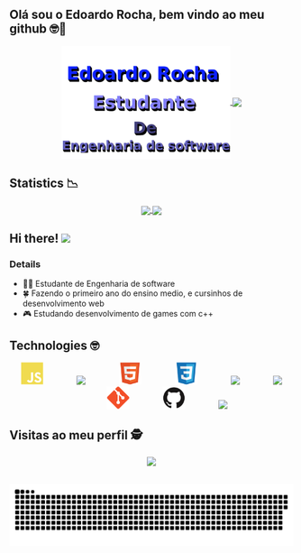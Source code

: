 

## Olá sou o Edoardo Rocha, bem vindo ao meu github 🤓🖖

<p align="center">
  <a href="#">
    <img align="center" width="300" src="src/assets/Edoardo.png" />
  </a>
  <a href="#">
    <img align="center" width="450" src="https://c.tenor.com/rmNGGmy9nKgAAAAd/project-app.gif" />
  </a>
</p>


##  Statistics 📉
<p align="center">
  <a href="https://github.com/anuraghazra/github-readme-stats">
    <img
      align="center"
      src="https://github-readme-stats.vercel.app/api/top-langs/?username=EdoardoRocha&layout=compact" />
    <img
      align="center"
      height="165"
      src="https://github-readme-stats.vercel.app/api?username=EdoardoRocha&count_private=true&show_icons=true&custom_title=Github%20Status&hide=issues"
    />
  </a>
</p>

  ## Hi there! <img src="https://raw.githubusercontent.com/iampavangandhi/iampavangandhi/master/gifs/Hi.gif" width="30px"></h2>
  ### Details
  - 👨‍💻 Estudante de Engenharia de software 
  - 🍀 Fazendo o primeiro ano do ensino medio, e cursinhos de desenvolvimento web
  - :video_game: Estudando desenvolvimento de games com c++

## Technologies 🤓

<!--[<img src="https://img.shields.io/badge/twitter-%231DA1F2.svg?&style=for-the-badge&logo=twitter&logoColor=white" />](https://twitter.com/USERNAME) [<img src="https://img.shields.io/badge/medium-%2312100E.svg?&style=for-the-badge&logo=medium&logoColor=white" />](https://medium.com/USERNAME)  [<img src="https://img.shields.io/badge/linkedin-%230077B5.svg?&style=for-the-badge&logo=linkedin&logoColor=white" />](https://www.linkedin.com/in/edoardo-rocha-179b8b217/) [<img src = "https://img.shields.io/badge/instagram-%23E4405F.svg?&style=for-the-badge&logo=instagram&logoColor=white">](https://www.instagram.com/dorado.ata/) [<img src = "https://img.shields.io/badge/facebook-%231877F2.svg?&style=for-the-badge&logo=facebook&logoColor=white">](https://www.facebook.com/USERNAME)-->

  <p align="center">
  <img height="40" src="https://raw.githubusercontent.com/devicons/devicon/master/icons/javascript/javascript-plain.svg">
    &nbsp;&nbsp;&nbsp;&nbsp;&nbsp;&nbsp;&nbsp;&nbsp;&nbsp;&nbsp;&nbsp;&nbsp;&nbsp;
    <img height="40" src="https://cdn.jsdelivr.net/gh/devicons/devicon/icons/bootstrap/bootstrap-plain.svg">
    &nbsp;&nbsp;&nbsp;&nbsp;&nbsp;&nbsp;&nbsp;&nbsp;&nbsp;&nbsp;&nbsp;&nbsp;&nbsp;
    <img height="40" src="https://raw.githubusercontent.com/devicons/devicon/master/icons/html5/html5-original.svg">
    &nbsp;&nbsp;&nbsp;&nbsp;&nbsp;&nbsp;&nbsp;&nbsp;&nbsp;&nbsp;&nbsp;&nbsp;&nbsp;
    <img height="40" src="https://raw.githubusercontent.com/devicons/devicon/master/icons/css3/css3-original.svg">
    &nbsp;&nbsp;&nbsp;&nbsp;&nbsp;&nbsp;&nbsp;&nbsp;&nbsp;&nbsp;&nbsp;&nbsp;&nbsp;
    <img height="40" src="https://cdn.jsdelivr.net/gh/devicons/devicon/icons/cplusplus/cplusplus-original.svg">
    &nbsp;&nbsp;&nbsp;&nbsp;&nbsp;&nbsp;&nbsp;&nbsp;&nbsp;&nbsp;&nbsp;&nbsp;&nbsp;
    <img height="40" src="https://cdn.jsdelivr.net/gh/devicons/devicon/icons/nodejs/nodejs-original.svg">
     &nbsp;&nbsp;&nbsp;&nbsp;&nbsp;&nbsp;&nbsp;&nbsp;&nbsp;&nbsp;&nbsp;&nbsp;&nbsp;
    <img height="40" src="https://raw.githubusercontent.com/devicons/devicon/master/icons/git/git-original.svg">
    &nbsp;&nbsp;&nbsp;&nbsp;&nbsp;&nbsp;&nbsp;&nbsp;&nbsp;&nbsp;&nbsp;&nbsp;&nbsp;
    <img height="40" src="https://raw.githubusercontent.com/devicons/devicon/master/icons/github/github-original.svg">
    &nbsp;&nbsp;&nbsp;&nbsp;&nbsp;&nbsp;&nbsp;&nbsp;&nbsp;&nbsp;&nbsp;&nbsp;&nbsp;
    <img height="40" src="https://cdn.jsdelivr.net/gh/devicons/devicon/icons/react/react-original.svg" >
  </p>
 
 ## Visitas ao meu perfil :detective:
 
 <p align="center"> 
   <img alingn="center" src="https://profile-counter.glitch.me/EdoardoRocha/count.svg" />
 </p>
 
 ##


![Snake animation](https://github.com/EdoardoRocha/EdoardoRocha/blob/output/github-contribution-grid-snake.svg)
 
